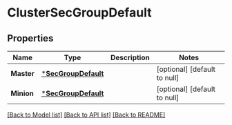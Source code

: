 # ClusterSecGroupDefault

## Properties
Name | Type | Description | Notes
------------ | ------------- | ------------- | -------------
**Master** | [***SecGroupDefault**](SecGroupDefault.md) |  | [optional] [default to null]
**Minion** | [***SecGroupDefault**](SecGroupDefault.md) |  | [optional] [default to null]

[[Back to Model list]](../README.md#documentation-for-models) [[Back to API list]](../README.md#documentation-for-api-endpoints) [[Back to README]](../README.md)


